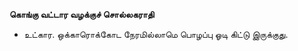 **கொங்கு வட்டார வழக்குச் சொல்லகராதி**
- உட்கார. ஒக்காரொக்கோட நேரமில்லாமெ பொழப்பு ஓடி கிட்டு இருக்குது.

